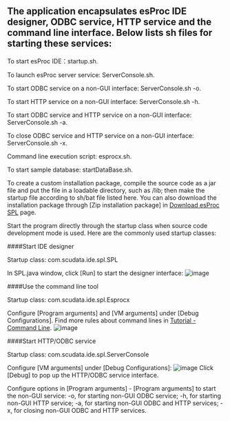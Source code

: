## The application encapsulates esProc IDE designer, ODBC service, HTTP service and the command line interface. Below lists sh files for starting these services:

To start esProc IDE：startup.sh.

To launch esProc server service: ServerConsole.sh.

To start ODBC service on a non-GUI interface: ServerConsole.sh -o.

To start HTTP service on a non-GUI interface: ServerConsole.sh -h.

To start ODBC service and HTTP service on a non-GUI interface: ServerConsole.sh -a.

To close ODBC service and HTTP service on a non-GUI interface: ServerConsole.sh -x.

Command line execution script: esprocx.sh.

To start sample database: startDataBase.sh.

To create a custom installation package, compile the source code as a jar file and put the file in a loadable directory, such as /lib; then make the startup file according to sh/bat file listed here. You can also download the installation package through [Zip installation package] in [Download esProc SPL](https://c.scudata.com/article/1595817756260) page.

Start the program directly through the startup class when source code development mode is used. Here are the commonly used startup classes:

####Start IDE designer

Startup class: com.scudata.ide.spl.SPL

In SPL.java window, click [Run] to start the designer interface:
 ![image](https://www.esproc.com/wp-content/themes/scudata-en/github_esproc_img/bin-readme1.png)


####Use the command line tool

Startup class: com.scudata.ide.spl.Esprocx

Configure [Program arguments] and [VM arguments] under [Debug Configurations]. Find more rules about command lines in [Tutorial - Command Line](https://doc.esproc.com/esproc/tutorial/minglinghang.html).
 ![image](https://www.esproc.com/wp-content/themes/scudata-en/github_esproc_img/bin-readme2.png) 

####Start HTTP/ODBC service

Startup class: com.scudata.ide.spl.ServerConsole

Configure [VM arguments] under [Debug Configurations]:
  ![image](https://www.esproc.com/wp-content/themes/scudata-en/github_esproc_img/bin-readme3.png)
Click [Debug] to pop up the HTTP/ODBC service interface.

Configure options in [Program arguments] - [Program arguments] to start the non-GUI service:
-o, for starting non-GUI ODBC service;
-h, for starting non-GUI HTTP service;
-a, for starting non-GUI ODBC and HTTP services;
-x, for closing non-GUI ODBC and HTTP services.

